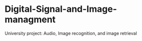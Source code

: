 # Digital-Signal-and-Image-managment
University project: Audio, Image recognition, and image retrieval
